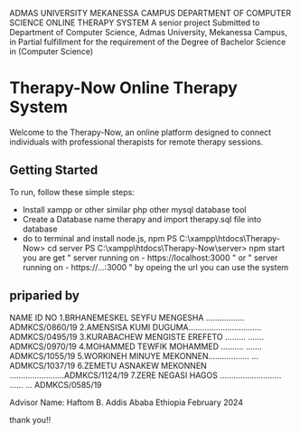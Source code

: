 ADMAS UNIVERSITY
MEKANESSA CAMPUS
DEPARTMENT OF COMPUTER SCIENCE
ONLINE THERAPY SYSTEM
A senior project
Submitted to Department of Computer Science, Admas University, Mekanessa Campus, in Partial fulfillment for the requirement of the Degree of Bachelor Science in (Computer Science)

# Therapy-Now Online Therapy System

Welcome to the Therapy-Now, an online platform designed to connect individuals with professional therapists for remote therapy sessions.



## Getting Started

To  run, follow these simple steps:

- Install xampp or other similar php other mysql database tool
- Create a Database name therapy and import therapy.sql file into database
- do to terminal and install node.js, npm
PS C:\xampp\htdocs\Therapy-Now> cd server
PS C:\xampp\htdocs\Therapy-Now\server> npm start
you are get  " server running on - https://localhost:3000 " or " server running on - https://...:3000 "
by opeing the url you can use the system

## priparied by

NAME                                    ID NO
1.BRHANEMESKEL SEYFU MENGESHA ……….……. ADMKCS/0860/19
2.AMENSISA KUMI DUGUMA…………………….……. ADMKCS/0495/19
3.KURABACHEW MENGISTE EREFETO ……… ……. ADMKCS/0970/19
4.MOHAMMED TEWFIK MOHAMMED ………. ……. ADMKCS/1055/19
5.WORKINEH MINUYE MEKONNEN……………… ... ADMKCS/1037/19
6.ZEMETU ASNAKEW MEKONNEN …………………...ADMKCS/1124/19
7.ZERE NEGASI HAGOS ……………………… …… … ADMKCS/0585/19

Advisor Name: Haftom B.
Addis Ababa Ethiopia
February 2024

thank you!!